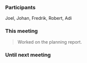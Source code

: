 ### Participants
Joel, Johan, Fredrik, Robert, Adi
### This meeting
> Worked on the planning report. 
### Until next meeting
